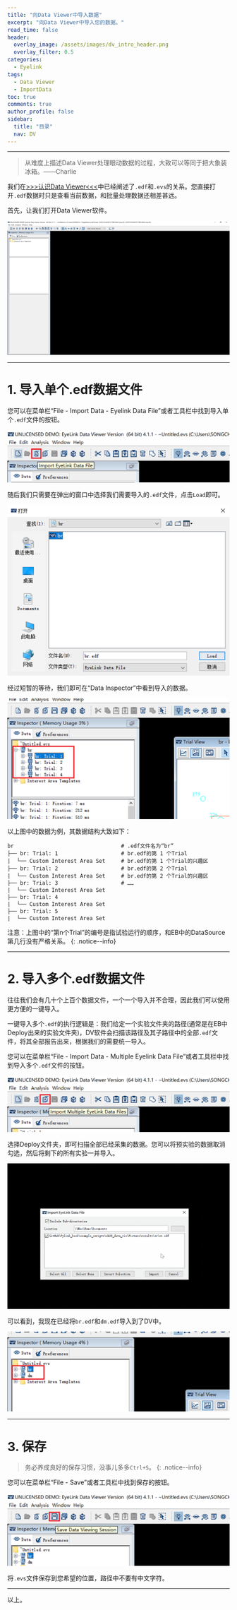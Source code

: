 ```yaml
---
title: "向Data Viewer中导入数据"
excerpt: "向Data Viewer中导入您的数据。"
read_time: false
header:
  overlay_image: /assets/images/dv_intro_header.png
  overlay_filter: 0.5
categories:
  - Eyelink
tags:
  - Data Viewer
  - ImportData
toc: true
comments: true
author_profile: false
sidebar:
  title: "目录"
  nav: DV
---
```


---

> 从难度上描述Data Viewer处理眼动数据的过程，大致可以等同于把大象装冰箱。——Charlie

我们在[>>>认识Data Viewer<<<](/eyelink/DV_Intro/#11-菜单栏)中已经阐述了`.edf`和`.evs`的关系。您直接打开`.edf`数据时只是查看当前数据，和批量处理数据还相差甚远。

首先，让我们打开Data Viewer软件。

![dv_import_data_open_dv](/assets/images/dv_import_data_open_dv.png)

---

# 1. 导入单个.edf数据文件 

您可以在菜单栏“File - Import Data - Eyelink Data File”或者工具栏中找到导入单个`.edf`文件的按钮。

![dv_import_data_toolbar_import_one_data](/assets/images/dv_import_data_toolbar_import_one_data.png)

随后我们只需要在弹出的窗口中选择我们需要导入的`.edf`文件，点击`Load`即可。

![dv_import_data_toolbar_import_one_data_load_edf](/assets/images/dv_import_data_toolbar_import_one_data_load_edf.png)

经过短暂的等待，我们即可在“Data Inspector”中看到导入的数据。

![dv_import_data_show_imported_data](/assets/images/dv_import_data_show_imported_data.png)

以上图中的数据为例，其数据结构大致如下：

```
br                                  # .edf文件名为“br”
├── br: Trial: 1                    # br.edf的第 1 个Trial
|  └── Custom Interest Area Set     # br.edf的第 1 个Trial的兴趣区
├── br: Trial: 2                    # br.edf的第 2 个Trial
|  └── Custom Interest Area Set     # br.edf的第 2 个Trial的兴趣区
├── br: Trial: 3                    # ……
|  └── Custom Interest Area Set
├── br: Trial: 4
|  └── Custom Interest Area Set
├── br: Trial: 5
|  └── Custom Interest Area Set
```

注意：上图中的“第n个Trial”的编号是指试验运行的顺序，和EB中的DataSource第几行没有严格关系。
{: .notice--info}

---

# 2. 导入多个.edf数据文件

往往我们会有几十个上百个数据文件，一个一个导入并不合理，因此我们可以使用更方便的一键导入。

一键导入多个`.edf`的执行逻辑是：我们给定一个实验文件夹的路径(通常是在EB中Deploy出来的实验文件夹)，DV软件会扫描该路径及其子路径中的全部`.edf`文件，将其全部报告出来，根据我们的需要统一导入。

您可以在菜单栏“File - Import Data - Multiple Eyelink Data File”或者工具栏中找到导入多个`.edf`文件的按钮。

![dv_import_data_toolbar_import_multiple_data](/assets/images/dv_import_data_toolbar_import_multiple_data.png)

选择Deploy文件夹，即可扫描全部已经采集的数据。您可以将预实验的数据取消勾选，然后将剩下的所有实验一并导入。

![dv_import_data_import_multiple](/assets/images/dv_import_data_import_multiple.gif)

可以看到，我现在已经将`br.edf`和`dm.edf`导入到了DV中。

![dv_import_data_import_multiple_result](/assets/images/dv_import_data_import_multiple_result.png)

---

# 3. 保存

> 务必养成良好的保存习惯，没事儿多多`Ctrl+S`。
{: .notice--info}

您可以在菜单栏“File - Save”或者工具栏中找到保存的按钮。

![dv_import_data_save_evs](/assets/images/dv_import_data_save_evs.png)

将`.evs`文件保存到您希望的位置，路径中不要有中文字符。

---

以上。